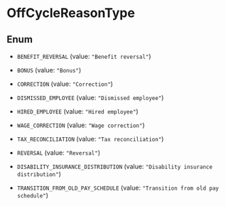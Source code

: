 

# OffCycleReasonType

## Enum


* `BENEFIT_REVERSAL` (value: `"Benefit reversal"`)

* `BONUS` (value: `"Bonus"`)

* `CORRECTION` (value: `"Correction"`)

* `DISMISSED_EMPLOYEE` (value: `"Dismissed employee"`)

* `HIRED_EMPLOYEE` (value: `"Hired employee"`)

* `WAGE_CORRECTION` (value: `"Wage correction"`)

* `TAX_RECONCILIATION` (value: `"Tax reconciliation"`)

* `REVERSAL` (value: `"Reversal"`)

* `DISABILITY_INSURANCE_DISTRIBUTION` (value: `"Disability insurance distribution"`)

* `TRANSITION_FROM_OLD_PAY_SCHEDULE` (value: `"Transition from old pay schedule"`)



